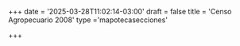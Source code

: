 +++
date = '2025-03-28T11:02:14-03:00'
draft = false
title = 'Censo Agropecuario 2008'
type ='mapotecasecciones'

+++

